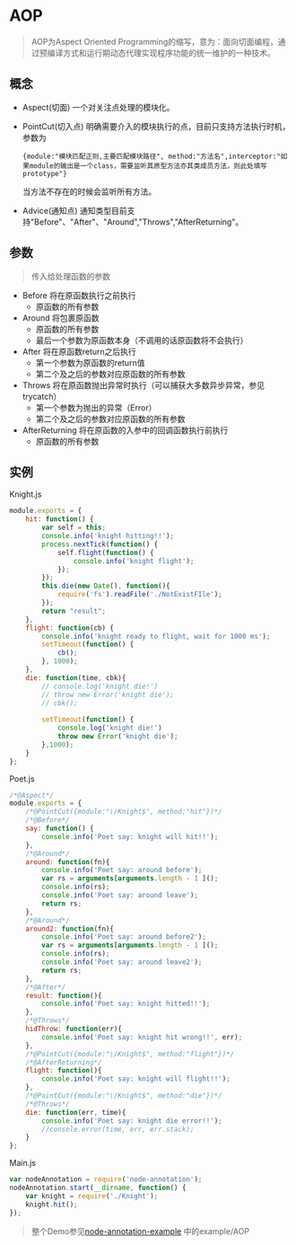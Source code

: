 # AOP
> AOP为Aspect Oriented Programming的缩写，意为：面向切面编程，通过预编译方式和运行期动态代理实现程序功能的统一维护的一种技术。

##  概念
* Aspect(切面)  一个对关注点处理的模块化。

* PointCut(切入点)  明确需要介入的模块执行的点，目前只支持方法执行时机，参数为

  ```{module:"模块匹配正则,主要匹配模块路径", method:"方法名",interceptor:"如果module的输出是一个class，需要监听其原型方法亦其类成员方法，则此处填写prototype"}```

  当方法不存在的时候会监听所有方法。

* Advice(通知点) 通知类型目前支持"Before"、"After"、"Around","Throws","AfterReturning"。

## 参数

> 传入给处理函数的参数

- Before 将在原函数执行之前执行
  - 原函数的所有参数
- Around 将包裹原函数
  - 原函数的所有参数
  - 最后一个参数为原函数本身（不调用的话原函数将不会执行）
- After 将在原函数return之后执行
  - 第一个参数为原函数的return值
  - 第二个及之后的参数对应原函数的所有参数
- Throws 将在原函数抛出异常时执行（可以捕获大多数异步异常，参见trycatch）
  - 第一个参数为抛出的异常（Error）
  - 第二个及之后的参数对应原函数的所有参数
- AfterReturning 将在原函数的入参中的回调函数执行前执行
  - 原函数的所有参数

## 实例

Knight.js
```javascript
module.exports = {
    hit: function() {
        var self = this;
        console.info('knight hitting!!');
        process.nextTick(function() {
            self.flight(function() {
                console.info('knight flight');
            });
        });
        this.die(new Date(), function(){
            require('fs').readFile('./NotExistFIle');
        });
        return "result";
    },
    flight: function(cb) {
        console.info('knight ready to flight, wait for 1000 ms');
        setTimeout(function() {
            cb();
        }, 1000);
    },
    die: function(time, cbk){
        // console.log('knight die!')
        // throw new Error('knight die');
        // cbk();
        
        setTimeout(function() {
            console.log('knight die!')
            throw new Error('knight die');
        },1000);
    }
};
```
Poet.js
```javascript
/*@Aspect*/
module.exports = {
    /*@PointCut({module:"\/Knight$", method:"hit"})*/
    /*@Before*/
    say: function() {
        console.info('Poet say: knight will hit!!');
    },
    /*@Around*/
    around: function(fn){
        console.info('Poet say: around before');
        var rs = arguments[arguments.length - 1 ]();
        console.info(rs);
        console.info('Poet say: around leave');
        return rs;
    },
    /*@Around*/
    around2: function(fn){
        console.info('Poet say: around before2');
        var rs = arguments[arguments.length - 1 ]();
        console.info(rs);
        console.info('Poet say: around leave2');
        return rs;
    },
    /*@After*/
    result: function(){
        console.info('Poet say: knight hitted!!');
    },
    /*@Throws*/
    hidThrow: function(err){
        console.info('Poet say: knight hit wrong!!', err);
    },
    /*@PointCut({module:"\/Knight$", method:"flight"})*/
    /*@AfterReturning*/
    flight: function(){
        console.info('Poet say: knight will flight!!');
    },
    /*@PointCut({module:"\/Knight$", method:"die"})*/
    /*@Throws*/
    die: function(err, time){
        console.info('Poet say: knight die error!!');
        //console.error(time, err, err.stack);
    }
};
```
Main.js
```javascript
var nodeAnnotation = require('node-annotation');
nodeAnnotation.start(__dirname, function() {
    var knight = require('./Knight');
    knight.hit();
});
```

> 整个Demo参见[node-annotation-example](https://www.npmjs.com/package/node-annotation-example) 中的example/AOP

